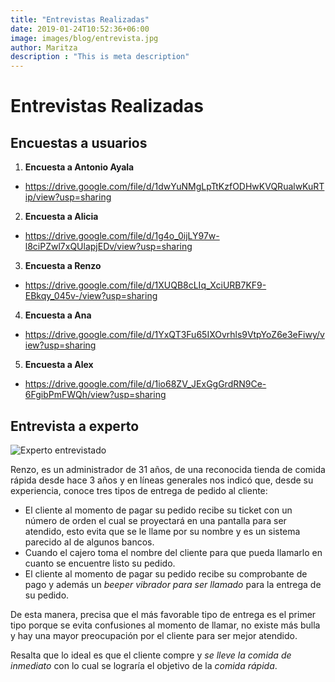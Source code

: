 ```yaml
---
title: "Entrevistas Realizadas"
date: 2019-01-24T10:52:36+06:00
image: images/blog/entrevista.jpg
author: Maritza
description : "This is meta description"
---
```


# Entrevistas Realizadas

Encuestas a usuarios
-----

1. **Encuesta a Antonio Ayala**

* https://drive.google.com/file/d/1dwYuNMgLpTtKzfODHwKVQRualwKuRTip/view?usp=sharing


2. **Encuesta a Alicia**

* https://drive.google.com/file/d/1g4o_0ijLY97w-l8ciPZwl7xQUlapjEDv/view?usp=sharing


3. **Encuesta a Renzo**

* https://drive.google.com/file/d/1XUQB8cLIq_XciURB7KF9-EBkqy_045v-/view?usp=sharing


4. **Encuesta a Ana**

* https://drive.google.com/file/d/1YxQT3Fu65IXOvrhls9VtpYoZ6e3eFiwy/view?usp=sharing


5. **Encuesta a Alex**

* https://drive.google.com/file/d/1io68ZV_JExGgGrdRN9Ce-6FgibPmFWQh/view?usp=sharing


Entrevista a experto
-----
![Experto entrevistado](/research-insight/images/blog/expert.png)

Renzo, es un administrador de 31 años, de una reconocida tienda de comida rápida desde hace 3 años y en líneas generales nos indicó que, desde su experiencia, conoce tres tipos de entrega de pedido al cliente:

- El cliente al momento de pagar su pedido recibe su ticket con un número de orden el cual se proyectará en una pantalla para ser atendido, esto evita que se le llame por su nombre y es un sistema parecido al de algunos bancos.
- Cuando el cajero toma el nombre del cliente para que pueda llamarlo en cuanto se encuentre listo su pedido.
- El cliente al momento de pagar su pedido recibe su comprobante de pago y además un *beeper vibrador para ser llamado* para la entrega de su pedido.


De esta manera, precisa que el más favorable tipo de entrega es el primer tipo porque se evita confusiones al momento de llamar, no existe más bulla y hay una mayor preocupación por el cliente para ser mejor atendido.

Resalta que lo ideal es que el cliente compre y *se lleve la comida de inmediato* con lo cual se lograría el objetivo de la *comida rápida*. 
